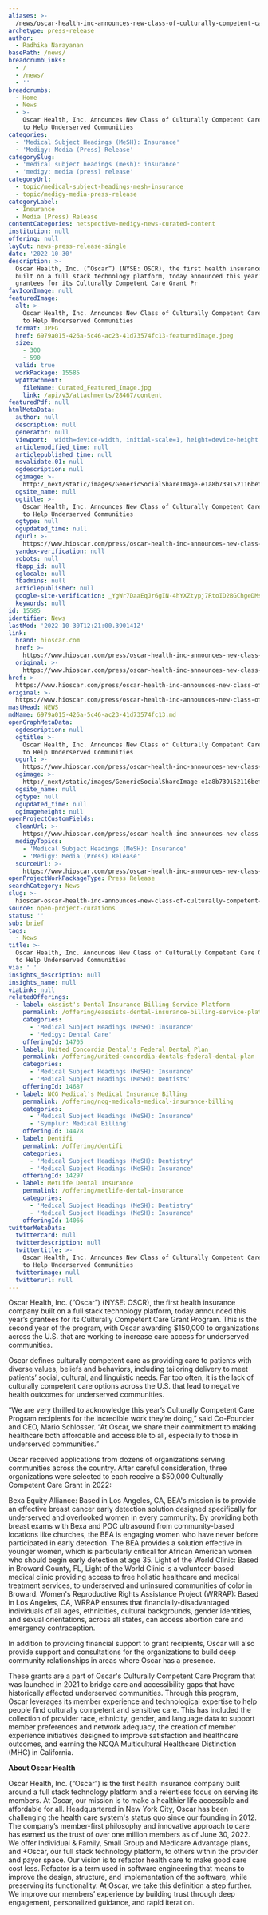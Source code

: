 ```yaml
---
aliases: >-
  /news/oscar-health-inc-announces-new-class-of-culturally-competent-care-grantees-to-help-underserved-communities
archetype: press-release
author:
  - Radhika Narayanan
basePath: /news/
breadcrumbLinks:
  - /
  - /news/
  - ''
breadcrumbs:
  - Home
  - News
  - >-
    Oscar Health, Inc. Announces New Class of Culturally Competent Care Grantees
    to Help Underserved Communities
categories:
  - 'Medical Subject Headings (MeSH): Insurance'
  - 'Medigy: Media (Press) Release'
categorySlug:
  - 'medical subject headings (mesh): insurance'
  - 'medigy: media (press) release'
categoryUrl:
  - topic/medical-subject-headings-mesh-insurance
  - topic/medigy-media-press-release
categoryLabel:
  - Insurance
  - Media (Press) Release
contentCategories: netspective-medigy-news-curated-content
institution: null
offering: null
layOut: news-press-release-single
date: '2022-10-30'
description: >-
  Oscar Health, Inc. (“Oscar”) (NYSE: OSCR), the first health insurance company
  built on a full stack technology platform, today announced this year’s
  grantees for its Culturally Competent Care Grant Pr
favIconImage: null
featuredImage:
  alt: >-
    Oscar Health, Inc. Announces New Class of Culturally Competent Care Grantees
    to Help Underserved Communities
  format: JPEG
  href: 6979a015-426a-5c46-ac23-41d73574fc13-featuredImage.jpeg
  size:
    - 300
    - 590
  valid: true
  workPackage: 15585
  wpAttachment:
    fileName: Curated_Featured_Image.jpg
    link: /api/v3/attachments/28467/content
featuredPdf: null
htmlMetaData:
  author: null
  description: null
  generator: null
  viewport: 'width=device-width, initial-scale=1, height=device-height'
  articlemodified_time: null
  articlepublished_time: null
  msvalidate.01: null
  ogdescription: null
  ogimage: >-
    http:/_next/static/images/GenericSocialShareImage-e1a8b739152116bef9c6446ce63c66b4.jpg
  ogsite_name: null
  ogtitle: >-
    Oscar Health, Inc. Announces New Class of Culturally Competent Care Grantees
    to Help Underserved Communities
  ogtype: null
  ogupdated_time: null
  ogurl: >-
    https://www.hioscar.com/press/oscar-health-inc-announces-new-class-of-culturally-competent-care-grantees
  yandex-verification: null
  robots: null
  fbapp_id: null
  oglocale: null
  fbadmins: null
  articlepublisher: null
  google-site-verification: _YgWr7DaaEqJr6gIN-4hYXZtypj7RtoID2BGChgeDMs
  keywords: null
id: 15585
identifier: News
lastMod: '2022-10-30T12:21:00.390141Z'
link:
  brand: hioscar.com
  href: >-
    https://www.hioscar.com/press/oscar-health-inc-announces-new-class-of-culturally-competent-care-grantees
  original: >-
    https://www.hioscar.com/press/oscar-health-inc-announces-new-class-of-culturally-competent-care-grantees
href: >-
  https://www.hioscar.com/press/oscar-health-inc-announces-new-class-of-culturally-competent-care-grantees
original: >-
  https://www.hioscar.com/press/oscar-health-inc-announces-new-class-of-culturally-competent-care-grantees
mastHead: NEWS
mdName: 6979a015-426a-5c46-ac23-41d73574fc13.md
openGraphMetaData:
  ogdescription: null
  ogtitle: >-
    Oscar Health, Inc. Announces New Class of Culturally Competent Care Grantees
    to Help Underserved Communities
  ogurl: >-
    https://www.hioscar.com/press/oscar-health-inc-announces-new-class-of-culturally-competent-care-grantees
  ogimage: >-
    http:/_next/static/images/GenericSocialShareImage-e1a8b739152116bef9c6446ce63c66b4.jpg
  ogsite_name: null
  ogtype: null
  ogupdated_time: null
  ogimageheight: null
openProjectCustomFields:
  cleanUrl: >-
    https://www.hioscar.com/press/oscar-health-inc-announces-new-class-of-culturally-competent-care-grantees
  medigyTopics:
    - 'Medical Subject Headings (MeSH): Insurance'
    - 'Medigy: Media (Press) Release'
  sourceUrl: >-
    https://www.hioscar.com/press/oscar-health-inc-announces-new-class-of-culturally-competent-care-grantees
openProjectWorkPackageType: Press Release
searchCategory: News
slug: >-
  hioscar-oscar-health-inc-announces-new-class-of-culturally-competent-care-grantees-to-help-underserved-communities
source: open-project-curations
status: ''
sub: brief
tags:
  - News
title: >-
  Oscar Health, Inc. Announces New Class of Culturally Competent Care Grantees
  to Help Underserved Communities
via: ' '
insights_description: null
insights_name: null
viaLink: null
relatedOfferings:
  - label: eAssist's Dental Insurance Billing Service Platform
    permalink: /offering/eassists-dental-insurance-billing-service-platform
    categories:
      - 'Medical Subject Headings (MeSH): Insurance'
      - 'Medigy: Dental Care'
    offeringId: 14705
  - label: United Concordia Dental's Federal Dental Plan
    permalink: /offering/united-concordia-dentals-federal-dental-plan
    categories:
      - 'Medical Subject Headings (MeSH): Insurance'
      - 'Medical Subject Headings (MeSH): Dentists'
    offeringId: 14687
  - label: NCG Medical's Medical Insurance Billing
    permalink: /offering/ncg-medicals-medical-insurance-billing
    categories:
      - 'Medical Subject Headings (MeSH): Insurance'
      - 'Symplur: Medical Billing'
    offeringId: 14478
  - label: Dentifi
    permalink: /offering/dentifi
    categories:
      - 'Medical Subject Headings (MeSH): Dentistry'
      - 'Medical Subject Headings (MeSH): Insurance'
    offeringId: 14297
  - label: MetLife Dental Insurance
    permalink: /offering/metlife-dental-insurance
    categories:
      - 'Medical Subject Headings (MeSH): Dentistry'
      - 'Medical Subject Headings (MeSH): Insurance'
    offeringId: 14066
twitterMetaData:
  twittercard: null
  twitterdescription: null
  twittertitle: >-
    Oscar Health, Inc. Announces New Class of Culturally Competent Care Grantees
    to Help Underserved Communities
  twitterimage: null
  twitterurl: null
---
```

<p>Oscar Health, Inc. (“Oscar”) (NYSE: OSCR), the first health insurance company built on a full stack technology platform, today announced this year’s grantees for its Culturally Competent Care Grant Program. This is the second year of the program, with Oscar awarding $150,000 to organizations across the U.S. that are working to increase care access for underserved communities.</p><p>Oscar defines culturally competent care as providing care to patients with diverse values, beliefs and behaviors, including tailoring delivery to meet patients’ social, cultural, and linguistic needs. Far too often, it is the lack of culturally competent care options across the U.S. that lead to negative health outcomes for underserved communities.</p><p>“We are very thrilled to acknowledge this year’s Culturally Competent Care Program recipients for the incredible work they’re doing,” said Co-Founder and CEO, Mario Schlosser. “At Oscar, we share their commitment to making healthcare both affordable and accessible to all, especially to those in underserved communities.”</p><p>Oscar received applications from dozens of organizations serving communities across the country. After careful consideration, three organizations were selected to each receive a $50,000 Culturally Competent Care Grant in 2022:</p><p>Bexa Equity Alliance: Based in Los Angeles, CA, BEA's mission is to provide an effective breast cancer early detection solution designed specifically for underserved and overlooked women in every community. By providing both breast exams with Bexa and POC ultrasound from community-based locations like churches, the BEA is engaging women who have never before participated in early detection. The BEA provides a solution effective in younger women, which is particularly critical for African American women who should begin early detection at age 35. Light of the World Clinic: Based in Broward County, FL, Light of the World Clinic is a volunteer-based medical clinic providing access to free holistic healthcare and medical treatment services, to underserved and uninsured communities of color in Broward. Women's Reproductive Rights Assistance Project (WRRAP): Based in Los Angeles, CA, WRRAP ensures that financially-disadvantaged individuals of all ages, ethnicities, cultural backgrounds, gender identities, and sexual orientations, across all states, can access abortion care and emergency contraception.</p><p>In addition to providing financial support to grant recipients, Oscar will also provide support and consultations for the organizations to build deep community relationships in areas where Oscar has a presence.</p><p>These grants are a part of Oscar's Culturally Competent Care Program that was launched in 2021 to bridge care and accessibility gaps that have historically affected underserved communities. Through this program, Oscar leverages its member experience and technological expertise to help people find culturally competent and sensitive care. This has included the collection of provider race, ethnicity, gender, and language data to support member preferences and network adequacy, the creation of member experience initiatives designed to improve satisfaction and healthcare outcomes, and earning the NCQA Multicultural Healthcare Distinction (MHC) in California.</p><p><strong>About Oscar Health</strong></p><p>Oscar Health, Inc. (“Oscar”) is the first health insurance company built around a full stack technology platform and a relentless focus on serving its members. At Oscar, our mission is to make a healthier life accessible and affordable for all. Headquartered in New York City, Oscar has been challenging the health care system's status quo since our founding in 2012. The company’s member-first philosophy and innovative approach to care has earned us the trust of over one million members as of June 30, 2022. We offer Individual &amp; Family, Small Group and Medicare Advantage plans, and +Oscar, our full stack technology platform, to others within the provider and payor space. Our vision is to refactor health care to make good care cost less. Refactor is a term used in software engineering that means to improve the design, structure, and implementation of the software, while preserving its functionality. At Oscar, we take this definition a step further. We improve our members’ experience by building trust through deep engagement, personalized guidance, and rapid iteration.</p><p>&nbsp;</p>